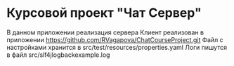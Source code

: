 # Курсовой проект "Чат Сервер"
В данном приложении реализация сервера
Клиент реализован в приложении https://github.com/RVagapova/ChatCourseProject.git
Файл с настройками хранится в src/test/resources/properties.yaml
Логи пишутся в файл src/slf4jlogbackexample.log
